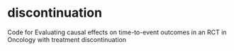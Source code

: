 # discontinuation
Code for Evaluating causal effects on time-to-event outcomes in an RCT in Oncology with treatment discontinuation
